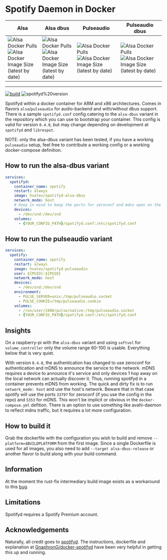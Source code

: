 # Spotify Daemon in Docker
| Alsa | Alsa dbus | Pulseaudio | Pulseaudio dbus |
| --------- | --------------- | ----------- | ------- |
| ![Alsa Docker Pulls](https://img.shields.io/docker/pulls/hvalev/spotifyd-alsa) ![Alsa Docker Image Size (latest by date)](https://img.shields.io/docker/image-size/hvalev/spotifyd-alsa) | ![Alsa Docker Pulls](https://img.shields.io/docker/pulls/hvalev/spotifyd-alsa-dbus) ![Alsa Docker Image Size (latest by date)](https://img.shields.io/docker/image-size/hvalev/spotifyd-alsa-dbus) | ![Alsa Docker Pulls](https://img.shields.io/docker/pulls/hvalev/spotifyd-pulseaudio) ![Alsa Docker Image Size (latest by date)](https://img.shields.io/docker/image-size/hvalev/spotifyd-pulseaudio) | ![Alsa Docker Pulls](https://img.shields.io/docker/pulls/hvalev/spotifyd-pulseaudio-dbus) ![Alsa Docker Image Size (latest by date)](https://img.shields.io/docker/image-size/hvalev/spotifyd-pulseaudio-dbus) |
----------------------------------
[![build](https://github.com/hvalev/spotifyd-docker/actions/workflows/build.yml/badge.svg)](https://github.com/hvalev/spotifyd-docker/actions/workflows/build.yml)
![spotifyd%20version](https://img.shields.io/badge/spotifyd%20version-0.4.0-green)

Spotifyd within a docker container for ARM and x86 architectures. Comes in flavors `alsa`/`pulseaudio` for audio-backend and with/without dbus support. There is a sample `spotifyd.conf` config catering to the `alsa-dbus` variant in the repository which you can use to bootstrap your container. This config is valid for version `0.4.0`, but may change depending on development at `spotifyd` and `librespot`.

NOTE: only the alsa-dbus variant has been tested, if you have a working `pulseaudio` setup, feel free to contribute a working config or a working docker-compose definition.

## How to run the alsa-dbus variant
```yaml
services:
  spotifyd:
    container_name: spotify
    restart: always
    image: hvalev/spotifyd-alsa-dbus
    network_mode: host
    # Keep in mind to keep the ports for zeroconf and mdns open on the host
    devices:
      - /dev/snd:/dev/snd
    volumes:
      - {YOUR_CONFIG_PATH}/spotifyd.conf:/etc/spotifyd.conf
```

## How to run the pulseaudio variant
```yaml
services:
  spotify:
    container_name: spotify
    restart: always
    image: hvalev/spotifyd-pulseaudio
    user: ${PUID}:${PGID}
    network_mode: host
    devices:
      - /dev/snd:/dev/snd
    environment: 
      - PULSE_SERVER=unix:/tmp/pulseaudio.socket
      - PULSE_COOKIE=/tmp/pulseaudio.cookie
    volumes:
      - /run/user/1000/pulse/native:/tmp/pulseaudio.socket
      - {YOUR_CONFIG_PATH}/spotifyd.conf:/etc/spotifyd.conf
```

## Insights
On a raspberry-pi with the `alsa-dbus` variant and using `softvol` for `volume_controller` only the volume range 60-100 is usable. Everything below that is very quiet.

With version `0.4.0`, the authentication has changed to use zeroconf for authentication and mDNS to announce the service to the network. mDNS requires a device to announce it's service and only devices 1 hop away on the local network can actually discover it. Thus, running spotifyd in a container prevents mDNS from working. The quick and dirty fix is to run `network_mode: host` and use the host's network. Beware that in that case spotify will use the ports `33797` for zeroconf (if you use the config in the repo) and `5353` for mDNS. This won't be implicit or obvious in the `docker-compose.yml` defition. There is an option to use something like avahi-daemon to reflect mdns traffic, but it requires a lot more configuration.

## How to build it
Grab the dockerfile with the configuration you wish to build and remove ```--platform=$BUILDPLATFORM``` from the first image. Since a single Dockerfile is used for all images, you also need to add `--target alsa-dbus-release` or another flavor to build along with your build command.

## Information
At the moment the rust-fix intermediary build image exists as a workaround to this [bug](https://github.com/docker/buildx/issues/395).

## Limitations
Spotifyd requires a Spotify Premium account.

## Acknowledgements
Naturally, all credit goes to [spotifyd](https://github.com/Spotifyd/spotifyd). The instructions, dockerfile and explanation at [GnaphronG/docker-spotifyd](https://github.com/GnaphronG/docker-spotifyd) have been very helpful in getting this up and running.
